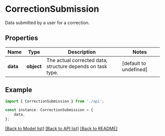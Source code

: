 # CorrectionSubmission

Data submitted by a user for a correction.

## Properties

Name | Type | Description | Notes
------------ | ------------- | ------------- | -------------
**data** | **object** | The actual corrected data, structure depends on task type. | [default to undefined]

## Example

```typescript
import { CorrectionSubmission } from './api';

const instance: CorrectionSubmission = {
    data,
};
```

[[Back to Model list]](../README.md#documentation-for-models) [[Back to API list]](../README.md#documentation-for-api-endpoints) [[Back to README]](../README.md)
